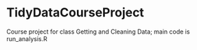 # TidyDataCourseProject
Course project for class Getting and Cleaning Data; main code is run_analysis.R
